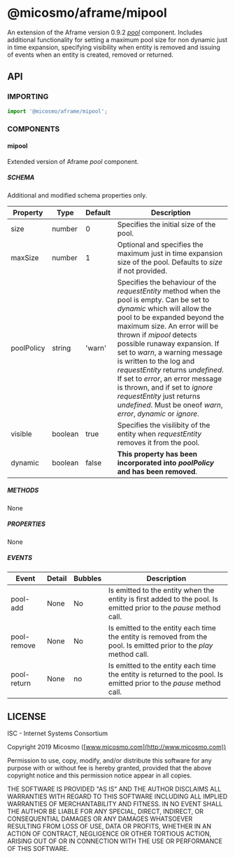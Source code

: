 # @micosmo/aframe/mipool

An extension of the Aframe version 0.9.2 [*pool*](https://aframe.io/docs/0.9.0/components/pool.html) component. Includes additional functionality for setting a maximum pool size for non dynamic just in time expansion, specifying visibility when entity is removed and issuing of events when an entity is created, removed or returned.

## API

### IMPORTING

```javascript
import '@micosmo/aframe/mipool';
```

### COMPONENTS

#### mipool

Extended version of Aframe *pool* component.

##### SCHEMA

Additional and modified schema properties only.

Property | Type | Default | Description
-------- | ---- | ------- | -----------
size | number | 0 | Specifies the initial size of the pool.
maxSize | number | 1 | Optional and specifies the maximum just in time expansion size of the pool. Defaults to *size* if not provided.
poolPolicy | string | 'warn' | Specifies the behaviour of the *requestEntity* method when the pool is empty. Can be set to *dynamic* which will allow the pool to be expanded beyond the maximum size. An error will be thrown if *mipool* detects possible runaway expansion. If set to *warn*, a warning message is written to the log and *requestEntity* returns *undefined*. If set to *error*, an error message is thrown, and if set to *ignore* *requestEntity* just returns *undefined*. Must be oneof *warn*, *error*, *dynamic* or *ignore*.
visible | boolean | true | Specifies the visilibity of the entity when *requestEntity* removes it from the pool.
dynamic | boolean | false | **This property has been incorporated into *poolPolicy* and has been removed**.

##### METHODS

None

##### PROPERTIES

None

##### EVENTS

Event | Detail | Bubbles | Description
----- | ------ | ------- | -----------
pool-add | None | No | Is emitted to the entity when the entity is first added to the pool. Is emitted prior to the *pause* method call.
pool-remove | None | No | Is emitted to the entity each time the entity is removed from the pool. Is emitted prior to the *play* method call.
pool-return | None | no | Is emitted to the entity each time the entity is returned to the pool. Is emitted prior to the *pause* method call.

## LICENSE

ISC - Internet Systems Consortium

Copyright 2019 Micosmo ([www.micosmo.com](http://www.micosmo.com))

Permission to use, copy, modify, and/or distribute this software for any purpose with or without fee is hereby granted, provided that the above copyright notice and this permission notice appear in all copies.

THE SOFTWARE IS PROVIDED "AS IS" AND THE AUTHOR DISCLAIMS ALL WARRANTIES WITH REGARD TO THIS SOFTWARE INCLUDING ALL IMPLIED WARRANTIES OF MERCHANTABILITY AND FITNESS. IN NO EVENT SHALL THE AUTHOR BE LIABLE FOR ANY SPECIAL, DIRECT, INDIRECT, OR CONSEQUENTIAL DAMAGES OR ANY DAMAGES WHATSOEVER RESULTING FROM LOSS OF USE, DATA OR PROFITS, WHETHER IN AN ACTION OF CONTRACT, NEGLIGENCE OR OTHER TORTIOUS ACTION, ARISING OUT OF OR IN CONNECTION WITH THE USE OR PERFORMANCE OF THIS SOFTWARE.

